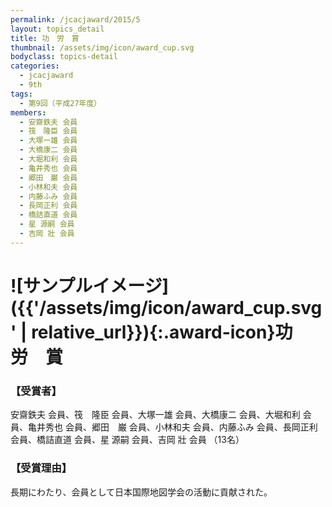 ```yaml
---
permalink: /jcacjaward/2015/5
layout: topics_detail
title: 功　労　賞
thumbnail: /assets/img/icon/award_cup.svg
bodyclass: topics-detail
categories:
  - jcacjaward
  - 9th
tags:
  - 第9回（平成27年度）
members:
  - 安齋鉄夫 会員
  - 筏　隆臣 会員
  - 大塚一雄 会員
  - 大橋康二 会員
  - 大堀和利 会員
  - 亀井秀也 会員
  - 郷田　巌 会員
  - 小林和夫 会員
  - 内藤ふみ 会員
  - 長岡正利 会員
  - 橋詰直道 会員
  - 星 源嗣 会員
  - 吉岡 壯 会員
---
```


# ![サンプルイメージ]({{'/assets/img/icon/award_cup.svg' | relative_url}}){:.award-icon}功　労　賞

### 【受賞者】

安齋鉄夫 会員、筏　隆臣 会員、大塚一雄 会員、大橋康二 会員、大堀和利 会員、亀井秀也 会員、郷田　巌 会員、小林和夫 会員、内藤ふみ 会員、長岡正利 会員、橋詰直道 会員、星 源嗣 会員、吉岡 壯 会員 （13名）

### 【受賞理由】

長期にわたり、会員として日本国際地図学会の活動に貢献された。
